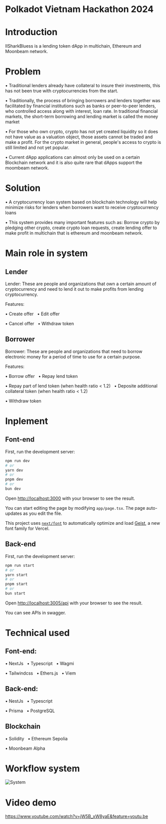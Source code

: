 # Polkadot Vietnam Hackathon 2024

# Introduction

IISharkBluess is a lending token dApp in multichain, Ethereum and Moonbeam network.

# Problem
• Traditional lenders already have collateral to insure their investments, this has not been true with cryptocurrencies from the start.

• Traditionally, the process of bringing borrowers and lenders together was facilitated by financial institutions such as banks or peer-to-peer lenders, who controlled access along with interest, loan rate. In traditional financial markets, the short-term borrowing and lending market is called the money market

• For those who own crypto, crypto has not yet created liquidity so it does not have value as a valuation object, those assets cannot be traded and make a profit. For the crypto market in general, people's access to crypto is still limited and not yet popular.

• Current dApp applications can almost only be used on a certain Blockchain network and it is also quite rare that dApps support the moombeam network.

# Solution

• A cryptocurrency loan system based on blockchain technology will help minimize risks for lenders when borrowers want to receive cryptocurrency loans

• This system provides many important features such as: Borrow crypto by pledging other crypto, create crypto loan requests, create lending offer to make profit in multichain that is ethereum and moonbeam network.

# Main role in system

## Lender

Lender: These are people and organizations that own a certain amount of cryptocurrency and need to lend it out to make profits from lending cryptocurrency. 

Features:

• Create offer &nbsp; 	                  • Edit offer

• Cancel offer &nbsp;                     • Withdraw token

## Borrower

Borrower: These are people and organizations that need to borrow electronic money for a period of time to use for a certain purpose.

Features:

• Borrow offer &nbsp; 	                  • Repay lend token

• Repay part of lend token (when health ratio < 1.2) &nbsp;                    • Deposite additional collateral token (when health ratio < 1.2)

• Withdraw token
# Inplement

## Font-end

First, run the development server:

```bash
npm run dev
# or
yarn dev
# or
pnpm dev
# or
bun dev
```

Open [http://localhost:3000](http://localhost:3000) with your browser to see the result.

You can start editing the page by modifying `app/page.tsx`. The page auto-updates as you edit the file.

This project uses [`next/font`](https://nextjs.org/docs/app/building-your-application/optimizing/fonts) to automatically optimize and load [Geist](https://vercel.com/font), a new font family for Vercel.

## Back-end

First, run the development server:

```bash
npm run start
# or
yarn start
# or
pnpm start
# or
bun start
```

Open [http://localhost:3005/api](http://localhost:3005/api) with your browser to see the result.

You can see APIs in swagger.

# Technical used

## Font-end:

• NextJs &nbsp; 	                  • Typescript  &nbsp;  • Wagmi

• Tailwindcss &nbsp;                     • Ethers.js  &nbsp;  • Viem

## Back-end:

• NestJs &nbsp; 	                  • Typescript  &nbsp;  

• Prisma &nbsp; 	                   • PostgreSQL

## Blockchain

• Solidity &nbsp; 	                  • Ethereum Sepolia  &nbsp;

• Moonbeam Alpha  &nbsp;
# Workflow system

![System](https://github.com/user-attachments/assets/3f3c86b5-3913-4dbe-97a2-aa4fa6e8970c)


# Video demo

https://www.youtube.com/watch?v=jW5B_xW8yaE&feature=youtu.be



